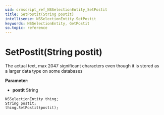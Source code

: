 ```yaml
---
uid: crmscript_ref_NSSelectionEntity_SetPostit
title: SetPostit(String postit)
intellisense: NSSelectionEntity.SetPostit
keywords: NSSelectionEntity, GetPostit
so.topic: reference
---
```


# SetPostit(String postit)

The actual text, max 2047 significant characters even though it is stored as a larger data type on some databases

**Parameter:** 
* **postit** String

```crmscript
NSSelectionEntity thing;
String postit;
thing.SetPostit(postit);
```

